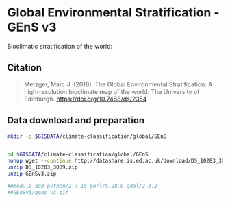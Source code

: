 # Global Environmental Stratification - GEnS v3
Bioclimatic stratification of the world:

## Citation
> Metzger, Marc J. (2018). The Global Environmental Stratification: A high-resolution bioclimate map of the world. The University of Edinburgh. https://doi.org/10.7488/ds/2354

## Data download and preparation

```sh
mkdir -p $GISDATA/climate-classification/global/GEnS


cd $GISDATA/climate-classification/global/GEnS
nohup wget --continue http://datashare.is.ed.ac.uk/download/DS_10283_3089.zip &
unzip DS_10283_3089.zip
unzip GEnSv3.zip

##module add python/2.7.15 perl/5.28.0 gdal/2.3.2
##GEnSv3/gens_v3.tif
```

